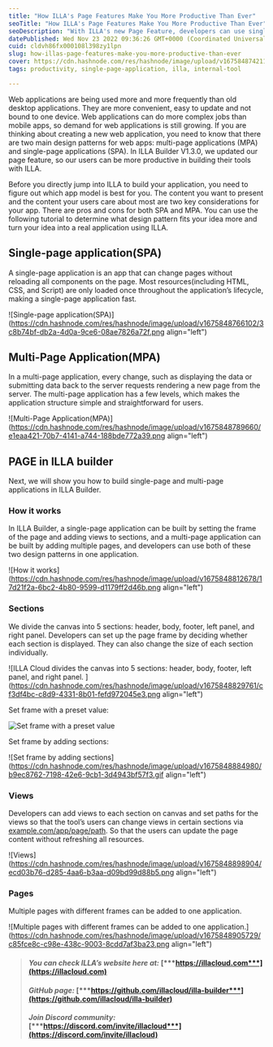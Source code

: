 ```yaml
---
title: "How ILLA's Page Features Make You More Productive Than Ever"
seoTitle: "How ILLA's Page Features Make You More Productive Than Ever"
seoDescription: "With ILLA's new Page Feature, developers can use single page and multi page application design patterns when build web apps."
datePublished: Wed Nov 23 2022 09:36:26 GMT+0000 (Coordinated Universal Time)
cuid: cldvh86fx000108l398zy1lpn
slug: how-illas-page-features-make-you-more-productive-than-ever
cover: https://cdn.hashnode.com/res/hashnode/image/upload/v1675848742119/5aebc16d-444f-4f88-b81c-77db3a6c2673.png
tags: productivity, single-page-application, illa, internal-tool

---
```


Web applications are being used more and more frequently than old desktop applications. They are more convenient, easy to update and not bound to one device. Web applications can do more complex jobs than mobile apps, so demand for web applications is still growing. If you are thinking about creating a new web application, you need to know that there are two main design patterns for web apps: multi-page applications (MPA) and single-page applications (SPA). In ILLA Builder V1.3.0, we updated our page feature, so our users can be more productive in building their tools with ILLA.

Before you directly jump into ILLA to build your application, you need to figure out which app model is best for you. The content you want to present and the content your users care about most are two key considerations for your app. There are pros and cons for both SPA and MPA. You can use the following tutorial to determine what design pattern fits your idea more and turn your idea into a real application using ILLA.

## [**​**](https://www.illacloud.com/blog/how-illa-page-features#single-page-application-spa)**Single-page application(SPA)**

A single-page application is an app that can change pages without reloading all components on the page. Most resources(including HTML, CSS, and Script) are only loaded once throughout the application’s lifecycle, making a single-page application fast.

![Single-page application(SPA)](https://cdn.hashnode.com/res/hashnode/image/upload/v1675848766102/3c8b74bf-db2a-4d0a-9ce6-08ae7826a72f.png align="left")

## [**​**](https://www.illacloud.com/blog/how-illa-page-features#multi-page-application-mpa)**Multi-Page Application(MPA)**

In a multi-page application, every change, such as displaying the data or submitting data back to the server requests rendering a new page from the server. The multi-page application has a few levels, which makes the application structure simple and straightforward for users.

![​Multi-Page Application(MPA)](https://cdn.hashnode.com/res/hashnode/image/upload/v1675848789660/e1eaa421-70b7-4141-a744-188bde772a39.png align="left")

## [**​**](https://www.illacloud.com/blog/how-illa-page-features#page-in-illa-builder)**PAGE in ILLA builder**

Next, we will show you how to build single-page and multi-page applications in ILLA Builder.

### [**​**](https://www.illacloud.com/blog/how-illa-page-features#how-it-works)**How it works**

In ILLA Builder, a single-page application can be built by setting the frame of the page and adding views to sections, and a multi-page application can be built by adding multiple pages, and developers can use both of these two design patterns in one application.

![How it works](https://cdn.hashnode.com/res/hashnode/image/upload/v1675848812678/17d21f2a-6bc2-4b80-9599-d1179ff2d46b.png align="left")

### [**​**](https://www.illacloud.com/blog/how-illa-page-features#sections)**Sections**

We divide the canvas into 5 sections: header, body, footer, left panel, and right panel. Developers can set up the page frame by deciding whether each section is displayed. They can also change the size of each section individually.

![ILLA Cloud divides the canvas into 5 sections: header, body, footer, left panel, and right panel. ](https://cdn.hashnode.com/res/hashnode/image/upload/v1675848829761/cf3df4bc-c8d9-4331-8b01-fefd972045e3.png align="left")

Set frame with a preset value:

![Set frame with a preset value]( align="left")

Set frame by adding sections:

![Set frame by adding sections](https://cdn.hashnode.com/res/hashnode/image/upload/v1675848884980/b9ec8762-7198-42e6-9cb1-3d4943bf57f3.gif align="left")

### [**​**](https://www.illacloud.com/blog/how-illa-page-features#views)**Views**

Developers can add views to each section on canvas and set paths for the views so that the tool’s users can change views in certain sections via [example.com/app/page/path](http://example.com/app/page/path). So that the users can update the page content without refreshing all resources.

![Views](https://cdn.hashnode.com/res/hashnode/image/upload/v1675848898904/ecd03b76-d285-4aa6-b3aa-d09bd99d88b5.png align="left")

### [**​**](https://www.illacloud.com/blog/how-illa-page-features#pages)**Pages**

Multiple pages with different frames can be added to one application.

![Multiple pages with different frames can be added to one application.](https://cdn.hashnode.com/res/hashnode/image/upload/v1675848905729/c85fce8c-c98e-438c-9003-8cdd7af3ba23.png align="left")

  

> #### ***You can check ILLA’s website here at:*** [***https://illacloud.com***](https://illacloud.com)
> 
> #### ***GitHub page:*** [***https://github.com/illacloud/illa-builder***](https://github.com/illacloud/illa-builder)
> 
> #### ***Join Discord community:*** [***https://discord.com/invite/illacloud***](https://discord.com/invite/illacloud)